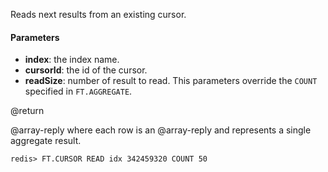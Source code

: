 Reads next results from an existing cursor.

#### Parameters

* **index**: the index name.
* **cursorId**: the id of the cursor.
* **readSize**: number of result to read. This parameters override the `COUNT` specified in `FT.AGGREGATE`.

@return

@array-reply where each row is an @array-reply and represents a single aggregate result.

```
redis> FT.CURSOR READ idx 342459320 COUNT 50 
```